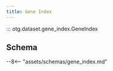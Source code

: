 ```yaml
---
title: Gene Index
---
```


::: otg.dataset.gene_index.GeneIndex

## Schema

--8<-- "assets/schemas/gene_index.md"
